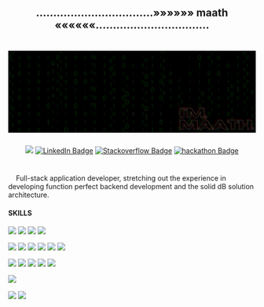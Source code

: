 ##  <div align="center">..................................»»»»»» maath ««««««.................................</span>
#  ![](./asset/light_static_.png)

<span align="center">
  
  <a href="mailto:maathmanjunathleo@gmail.com"><img src="https://img.shields.io/badge/mail-D1482?style=for-the-badge&logo=gmail&logoColor=red" /></a>
  [![LinkedIn Badge](https://img.shields.io/badge/LinkedIn-0077B1?style=for-the-badge&logo=linkedin&logoColor=white)](https://www.linkedin.com/in/kshwedha)
  [![Stackoverflow Badge](https://img.shields.io/badge/Stack_Overflow-FE7A16?style=for-the-badge&logo=stack-overflow&logoColor=white)](https://stackoverflow.com/users/10196751/maath-leo/)
  [![hackathon Badge](https://img.shields.io/badge/hackathon-D25555?style=for-the-badge&logo=hackathon&logoColor=white)](https://www.hackerearth.com/@maathRiX)
<!--
  [![Twitter Badge](https://img.shields.io/badge/Twitter-1DA1F2?style=for-the-badge&logo=twitter&logoColor=white)]()
  [![Instagram Badge](https://img.shields.io/badge/Instagram-E4405F?style=for-the-badge&logo=instagram&logoColor=white)]()
  [![Discord Badge](https://img.shields.io/badge/Discord-7289DA?style=for-the-badge&logo=discord&logoColor=white)]()
  [![Spotify Badge](https://img.shields.io/badge/Spotify-1ED760?&style=for-the-badge&logo=spotify&logoColor=white)]()
-->
#
  
</span>

<div>
  <span>
    &nbsp;&nbsp;&nbsp;&nbsp;Full-stack application developer, stretching out the experience in developing function perfect backend development and the solid dB solution architecture.
  </span>
</div>

#### SKILLS
![](https://img.shields.io/badge/Linux-OS?style=flat&logo=Linux&logoColor=white&color=4AB197)
![](https://img.shields.io/badge/Kali-OS?style=flat&logo=KaliLinux&logoColor=white&color=4AB197)
![](https://img.shields.io/badge/Fedora-OS?style=flat&logo=Fedora&logoColor=white&color=4AB197)
![](https://img.shields.io/badge/Mac-OS?style=flat&logo=MacOS&logoColor=white&color=4AB197)

![](https://img.shields.io/badge/Nginx-software?style=flat&logo=Nginx&logoColor=white&color=4AB197)
![](https://img.shields.io/badge/Apache2-software?style=flat&logo=ApacheTomcat&logoColor=white&color=4AB197)
![](https://img.shields.io/badge/Wireshark-software?style=flat&logo=Wireshark&logoColor=white&color=4AB197)
![](https://img.shields.io/badge/Nmap-software?style=flat&logo=nMap&logoColor=white&color=4AB197)
![](https://img.shields.io/badge/Docker-software?style=flat&logo=Docker&logoColor=white&color=4AB197)
![](https://img.shields.io/badge/Github-software?style=flat&logo=Github&logoColor=white&color=4AB197)

![](https://img.shields.io/badge/Code-Python-informational?style=flat&logo=Python&logoColor=white&color=4AB197)
![](https://img.shields.io/badge/Code-GO-informational?style=flat&logo=GO&logoColor=white&color=4AB197)
![](https://img.shields.io/badge/Code-JavaScript-informational?style=flat&logo=JavaScript&logoColor=white&color=4AB197)
![](https://img.shields.io/badge/Code-React-informational?style=flat&logo=react&logoColor=white&color=4AB197)
![](https://img.shields.io/badge/Code-C++-informational?style=flat&logo=c++&logoColor=white&color=4AB197)

![](https://img.shields.io/badge/Postman-application?style=flat&logo=Postman&logoColor=000000&color=4AB197)

![](https://img.shields.io/badge/dB-MongoDB-informational?style=flat&logo=MongoDB&logoColor=white&color=4AB197)
![](https://img.shields.io/badge/dB-MySQL-informational?style=flat&logo=MySQL&logoColor=white&color=4AB197)
